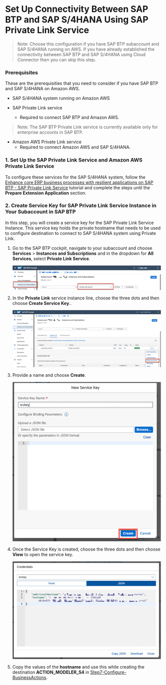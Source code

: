 # Set Up Connectivity Between SAP BTP and SAP S/4HANA Using SAP Private Link Service

>Note: Choose this configuration if you have SAP BTP subaccount and SAP S/4HANA running on AWS. If you have already established the connectivity between SAP BTP and SAP S/4HANA using Cloud Connector then you can skip this step.

### Prerequisites
These are the prerequisities that you need to consider if you have SAP BTP and SAP S/4HANA on Amazon AWS. 

- SAP S/4HANA system running on Amazon AWS

- SAP Private Link service
    - Required to connect SAP BTP and Amazon AWS.

>Note: The SAP BTP Private Link service is currently available only for enterprise accounts in SAP BTP.

- Amazon AWS Private Link service
    - Required to connect Amazon AWS and SAP S/4HANA.


### 1. Set Up the SAP Private Link Service and Amazon AWS Private Link Service 

To configure these services for the SAP S/4HANA system, follow the 
 [Enhance core ERP business processes with resilient applications on SAP BTP - SAP Private Link Service](https://github.com/SAP-samples/btp-build-resilient-apps/blob/main/tutorials/05_setupconnectivity/privatelink.md) tutorial and complete the steps until the **Prepare Extension Application** section.

### 2. Create Service Key for SAP Private Link Service Instance in Your Subaccount in SAP BTP

In this step, you will create a service key for the SAP Private Link Service Instance. This service key holds the private hostname that needs to be used to configure destination to connect to SAP S/4HANA system using Private Link.

1. Go to the SAP BTP cockpit, navigate to your subaccount and choose **Services** > **Instances and Subscriptions** and in the dropdown for **All Services**, select **Private Link Service**.

    ![Ins & Subs](./images/1.png)

2. In the **Private Link** service instance line, choose the three dots and then choose **Create Service Key**..

    ![Ins & Subs](./images/2.png)

3. Provide a name and choose **Create**.

    ![Ins & Subs](./images/3.png)

4. Once the Service Key is created, choose the three dots and then choose **View** to open the service key.

    ![View Service Key](./images/4.png)

5. Copy the values of the **hostname** and use this while creating the destination **ACTION_MODELER_S4** in [Step7-Configure-BusinessActions](../Step7-Configure-BusinessActions/README.md).

